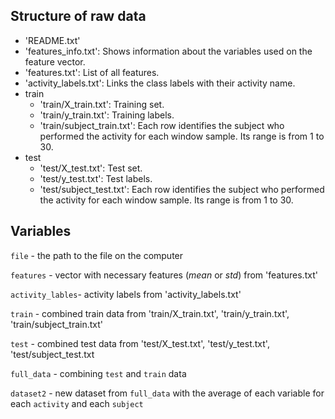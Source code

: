 ## Structure of raw data

- 'README.txt'
- 'features_info.txt': Shows information about the variables used on the feature vector.
- 'features.txt': List of all features.
- 'activity_labels.txt': Links the class labels with their activity name.
- train
  - 'train/X_train.txt': Training set.
  - 'train/y_train.txt': Training labels.
  - 'train/subject_train.txt': Each row identifies the subject who performed the activity for each window sample. Its range is from 1 to 30.
- test
  - 'test/X_test.txt': Test set.
  - 'test/y_test.txt': Test labels.
  - 'test/subject_test.txt': Each row identifies the subject who performed the activity for each window sample. Its range is from 1 to 30.

## Variables
`file` - the path to the file on the computer 

`features` - vector with necessary features (*mean* or *std*) from 'features.txt'

`activity_lables`- activity labels from 'activity_labels.txt'

`train` - combined train data from 'train/X_train.txt', 'train/y_train.txt', 'train/subject_train.txt'

`test` - combined test data from 'test/X_test.txt', 'test/y_test.txt', 'test/subject_test.txt

`full_data` - combining `test` and `train` data

`dataset2` - new dataset from `full_data` with the average of each variable for each `activity` and each `subject`
